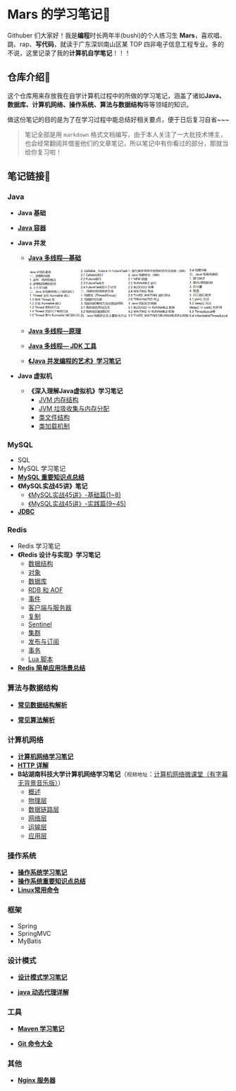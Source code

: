 # Mars 的学习笔记📕

Githuber 们大家好！我是**编程**时长两年半(bushi)的个人练习生 **Mars**，喜欢唱、跳、rap、**写代码**，就读于广东深圳南山区某 TOP 四非电子信息工程专业。多的不说，这里记录了我的**计算机自学笔记**！！！



## 仓库介绍💬

这个仓库用来存放我在自学计算机过程中的所做的学习笔记，涵盖了诸如**Java、数据库、计算机网络、操作系统、算法与数据结构**等等领域的知识。

做这份笔记的目的是为了在学习过程中能总结好相关要点，便于日后复习自省~~~

> 笔记全部是用 `markdown` 格式文档编写，由于本人关注了一大批技术博主，也会经常翻阅并借鉴他们的文章笔记，所以笔记中有你看过的部分，那就当给你复习啦！



## 笔记链接🔗

### Java

- **Java 基础**

- **[Java 容器](./Java_Container/Java集合.md)**

- **Java 并发**
  
  - **[Java 多线程—基础](./Java_Concurrency/Java多线程基础.md)**
  
    ![1646219305118](./Java_Concurrency/imgs/1646217362224.png)
  
  - **[Java 多线程—原理](./Java_Concurrency/Java多线程原理.md)**
  
  - **[Java 多线程— JDK 工具](./Java_Concurrency/Java多线程工具.md)**
  
  - **[《Java 并发编程的艺术》学习笔记](./Java_Concurrency/Java并发编程的艺术学习笔记/Java并发编程.md)**
  
- **Java 虚拟机**
  - **《深入理解Java虚拟机》学习笔记**
    - [JVM 内存结构](./JVM/深入理解java虚拟机学习笔记/JVM内存结构.md)
    - [JVM 垃圾收集与内存分配](./JVM/深入理解java虚拟机学习笔记/JVM垃圾收集与内存分配.md)
    - [类文件结构](./JVM/深入理解java虚拟机学习笔记/类文件结构.md)
    - [类加载机制](./JVM/深入理解java虚拟机学习笔记/类加载机制.md)



### MySQL

- SQL
- MySQL 学习笔记
- **[MySQL 重要知识点总结](./MySQL/MySQL题目解析.md)**
- **《MySQL实战45讲》笔记**
  - [《MySQL实战45讲》-基础篇(1~8)](./MySQL/《MySQL实战45讲》笔记/MySQL实战45讲-基础篇(1~8).md)
  - [《MySQL实战45讲》-实践篇(9~45)](./MySQL/《MySQL实战45讲》笔记/MySQL实战45讲-实践篇(9~45).md)
- **[JDBC](./JDBC/JDBC.md)**



### Redis

- Redis 学习笔记
- **《Redis 设计与实现》学习笔记**
  - [数据结构](./Redis/Redis设计与实现笔记/Redis设计与实现-1-数据结构.md)
  - [对象](./Redis/Redis设计与实现笔记/Redis设计与实现-2-对象.md)
  - [数据库](./Redis/Redis设计与实现笔记/Redis设计与实现-3-数据库.md)
  - [RDB 和 AOF](./Redis/Redis设计与实现笔记/Redis设计与实现-4-RDB持久化和AOF持久化.md)
  - [事件](./Redis/Redis设计与实现笔记/Redis设计与实现-5-事件.md)
  - [客户端与服务器](./Redis/Redis设计与实现笔记/Redis设计与实现-6-客户端与服务器.md)
  - [复制](./Redis/Redis设计与实现笔记/Redis设计与实现-7-复制.md)
  - [Sentinel](./Redis/Redis设计与实现笔记/Redis设计与实现-8-Sentinel.md)
  - [集群](./Redis/Redis设计与实现笔记/Redis设计与实现-9-集群.md)
  - [发布与订阅](./Redis/Redis设计与实现笔记/Redis设计与实现-10-发布与订阅.md)
  - [事务](./Redis/Redis设计与实现笔记/Redis设计与实现-11-事务.md)
  - [Lua 脚本](./Redis/Redis设计与实现笔记/Redis设计与实现-12-Lua脚本.md)
- **[Redis 简单应用场景总结](./Redis/Redis的简单应用场景总结.md)**



### 算法与数据结构

- **[常见数据结构解析](./Data_Structure/常见数据结构详解.md)**

- **[常见算法解析](./Algorithm/常见算法解析.md)**




### 计算机网络

- **[计算机网络学习笔记](./NetWork/计算机网络.md)**
- **[HTTP 详解](./NetWork/HTTP详解.md)**
- **B站湖南科技大学计算机网络学习笔记**（`视频地址`：[计算机网络微课堂（有字幕无背景音乐版）](https://www.bilibili.com/video/BV1c4411d7jb?share_source=copy_web)）
  - [概述](./NetWork/湖科大计算机网络学习笔记/计算机网络第一章（概述）/计算机网络第1章（概述）.md)
  - [物理层](./NetWork/湖科大计算机网络学习笔记/计算机网络第二章（物理层）/计算机网络第2章（物理层）.md)
  - [数据链路层](./NetWork/湖科大计算机网络学习笔记/计算机网络第三章（数据链路层）/计算机网络第3章（数据链路层）.md)
  - [网络层](./NetWork/湖科大计算机网络学习笔记/计算机网络第四章（网络层）/计算机网络第4章（网络层）.md)
  - [运输层](./NetWork/湖科大计算机网络学习笔记/计算机网络第五章（运输层）/计算机网络第5章（运输层）.md)
  - [应用层](./NetWork/湖科大计算机网络学习笔记/计算机网络第六章（应用层）/计算机网络第6章（应用层）.md)



### 操作系统

- **[操作系统学习笔记](./OS/操作系统学习笔记.md)**
- **[操作系统重要知识点总结](./OS/操作系统重要知识点总结.md)**
- **[Linux常用命令](./Linux_Command/Linux常用命令.md)**



### 框架

- Spring
- SpringMVC
- MyBatis



### 设计模式

- **[设计模式学习笔记](./Design_Patterns/设计模式.md)**

- **[java 动态代理详解](./Dynamic_Proxy/动态代理.md)**



### 工具

- **[Maven 学习笔记](./Maven/maven笔记.md)**

- **[Git 命令大全](./Git/Git命令大全.md)**



### 其他

- **[Nginx 服务器](./Nginx/Nginx.md)**

